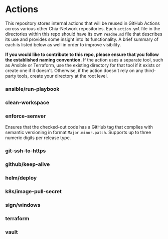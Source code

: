 # Actions
This repository stores internal actions that will be reused in GitHub Actions across various other Chia-Network repositories. Each `action.yml` file in the directories within this repo should have its own `readme.md` file that describes its use and provides some insight into its functionality. A brief summary of each is listed below as well in order to improve visibility.

**If you would like to contribute to this repo, please ensure that you follow the established naming convention.** If the action uses a separate tool, such as Ansible or Terraform, use the existing directory for that tool if it exists or create one if it doesn't. Otherwise, if the action doesn't rely on any third-party tools, create your directory at the root level.

### ansible/run-playbook


### clean-workspace


### enforce-semver
Ensures that the checked-out code has a GitHub tag that complies with semantic versioning in format `Major.minor.patch`. Supports up to three numeric digits per release type.

### git-ssh-to-https


### github/keep-alive


### helm/deploy


### k8s/image-pull-secret


### sign/windows


### terraform


### vault


